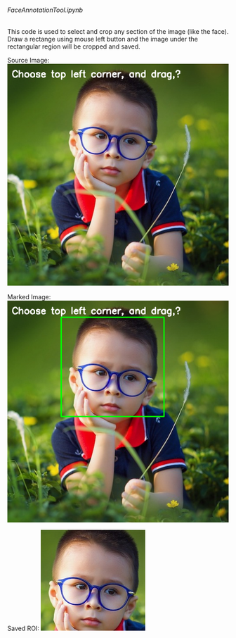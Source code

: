 ###### FaceAnnotationTool.ipynb
This code is used to select and crop any section of the image (like the face). Draw a rectange using mouse left button and the image under the rectangular region will be cropped and saved.

Source Image:
![](Images/SourceImage.png)

Marked Image:
![](Images/MarkedImage.png)

Saved ROI:
![](Images/ROI.png)
